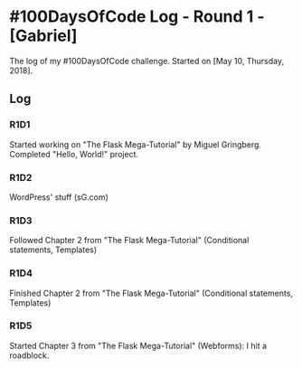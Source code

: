 # #100DaysOfCode Log - Round 1 - [Gabriel]

The log of my #100DaysOfCode challenge. Started on [May 10, Thursday, 2018].

## Log

### R1D1 
Started working on "The Flask Mega-Tutorial" by Miguel Gringberg. Completed "Hello, World!" project.

### R1D2
WordPress' stuff (sG.com)

### R1D3
Followed Chapter 2 from "The Flask Mega-Tutorial" (Conditional statements, Templates)

### R1D4
Finished Chapter 2 from "The Flask Mega-Tutorial" (Conditional statements, Templates)

### R1D5
Started Chapter 3 from "The Flask Mega-Tutorial" (Webforms): I hit a roadblock.
